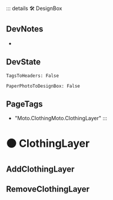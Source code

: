 ::: details 🛠 <dev>DesignBox</dev> 

## DevNotes
- 

## DevState

`TagsToHeaders: False`

`PaperPhotoToDesignBox: False`


<h2>PageTags</h2>

- "Moto.ClothingMoto.ClothingLayer"
:::

# 🟠 <moto>ClothingLayer</moto>


## AddClothingLayer

## RemoveClothingLayer

